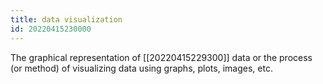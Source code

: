 ```yaml
---
title: data visualization
id: 20220415230000
---
```


The graphical representation of [[20220415229300]] data or the process (or method) of visualizing data using graphs, plots, images, etc.
